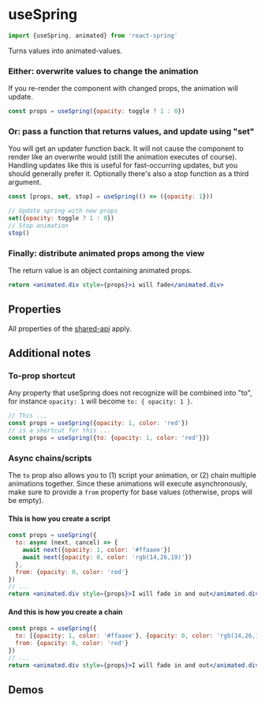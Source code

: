 # useSpring

```js
import {useSpring, animated} from 'react-spring'
```

Turns values into animated-values.

### Either: overwrite values to change the animation

If you re-render the component with changed props, the animation will update.

```jsx
const props = useSpring({opacity: toggle ? 1 : 0})
```

### Or: pass a function that returns values, and update using "set"

You will get an updater function back. It will not cause the component to render like an overwrite would (still the animation executes of course). Handling updates like this is useful for fast-occurring updates, but you should generally prefer it. Optionally there's also a stop function as a third argument.

```jsx
const [props, set, stop] = useSpring(() => ({opacity: 1}))

// Update spring with new props
set({opacity: toggle ? 1 : 0})
// Stop animation
stop()
```

### Finally: distribute animated props among the view

The return value is an object containing animated props.

```jsx
return <animated.div style={props}>i will fade</animated.div>
```

## Properties

All properties of the [shared-api](api) apply.

## Additional notes

### To-prop shortcut

Any property that useSpring does not recognize will be combined into "to", for instance `opacity: 1` will become `to: { opacity: 1 }`.

```jsx
// This ...
const props = useSpring({opacity: 1, color: 'red'})
// is a shortcut for this ...
const props = useSpring({to: {opacity: 1, color: 'red'}})
```

### Async chains/scripts

The `to` prop also allows you to (1) script your animation, or (2) chain multiple animations together. Since these animations will execute asynchronously, make sure to provide a `from` property for base values (otherwise, props will be empty).

#### This is how you create a script

```jsx
const props = useSpring({
  to: async (next, cancel) => {
    await next({opacity: 1, color: '#ffaaee'})
    await next({opacity: 0, color: 'rgb(14,26,19)'})
  },
  from: {opacity: 0, color: 'red'}
})
// ...
return <animated.div style={props}>I will fade in and out</animated.div>
```

#### And this is how you create a chain

```jsx
const props = useSpring({
  to: [{opacity: 1, color: '#ffaaee'}, {opacity: 0, color: 'rgb(14,26,19)'}],
  from: {opacity: 0, color: 'red'}
})
// ...
return <animated.div style={props}>I will fade in and out</animated.div>
```

## Demos
